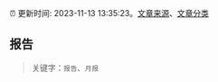 :alarm_clock: 更新时间: 2023-11-13 13:35:23。[文章来源](/README.md)、[文章分类](/TAGS.md)

## 报告


> 关键字：`报告`、`月报`



